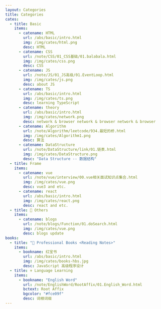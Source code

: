 ```yaml
---
layout: Categories
title: Categories
cates:
  - title: Basic
    items:
      - catename: HTML
        url: /abs/basic/intro.html
        img: /img/cates/html.png
        desc: HTML
      - catename: CSS
        url: /note/CSS/01_CSS基础/01.balabala.html
        img: /img/cates/css.png
        desc: CSS
      - catename: JS
        url: /note/JS/01_JS高级/01.EventLoop.html
        img: /img/cates/js.png
        desc: about JS
      - catename: TS
        url: /abs/basic/intro.html
        img: /img/cates/ts.png
        desc: learning TypeScript
      - catename: theory
        url: /abs/basic/intro.html
        img: /img/cates/network.png
        desc: network & browser network & browser network & browser
      - catename: Algorithm
        url: /note/Algorithm/leetcode/934.最短的桥.html
        img: /img/cates/Algorithm1.png
        desc: 算法
      - catename: DataStructure
        url: /note/DataStructure/link/01.链表.html
        img: /img/cates/DataStructure.png
        desc: "Data Structure -- 数据结构"
  - title: Frame
    items:
      - catename: vue
        url: /note/vue/interview/00.vue相关面试知识点集合.html
        img: /img/cates/vue.png
        desc: vue3 and etc.
      - catename: react
        url: /abs/basic/intro.html
        img: /img/cates/react.png
        desc: react and etc.
  - title: 🎇 Others
    items:
      - catename: blogs
        url: /note/blogs/Function/01.doSearch.html
        img: /img/cates/vue.png
        desc: blogs update
books:
  - title: "🤗 Professional Books <Reading Notes>"
    items:
      - bookname: 红宝书
        url: /abs/basic/intro.html
        img: /img/cates/books-hbs.jpg
        desc: JavaScript 高级程序设计
  - title: ⚜️ Language Learning
    items:
      - bookname: "English Word"
        url: /note/EnglishWord/RootAffix/01.English_Word.html
        bctext: Root Affix
        bgcolor: "#fce09f"
        desc: 词根词缀
---
```

